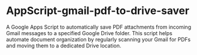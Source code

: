 # AppScript-gmail-pdf-to-drive-saver
A Google Apps Script to automatically save PDF attachments from incoming Gmail messages to a specified Google Drive folder. This script helps automate document organization by regularly scanning your Gmail for PDFs and moving them to a dedicated Drive location.

